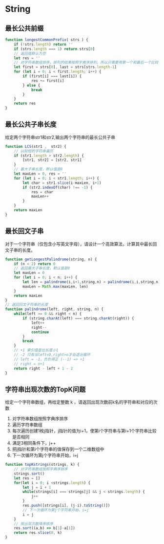# String

## 最长公共前缀
```javascript
function longestCommonPrefix( strs ) {
    if (!strs.length) return ''
    if (strs.length === 1) return strs[0]
    // 返回值默认为空
    let res = ''
    // 对字符串数组排序，排列的结果按照字典序排列，所以只需要用第一个和最后一个比较
    let first = strs[0], last = strs[strs.length-1]
    for (let i = 0; i < first.length; i++) {
        if (first[i] === last[i]) {
            res += first[i]
        } else {
            break
        }
    }
    return res
}
```

## 最长公共子串长度
给定两个字符串str1和str2,输出两个字符串的最长公共子串
```javascript
function LCS(str1 ,  str2) {
    // 以较短的字符串遍历
    if (str1.length > str2.length) {
        [str1, str2] = [str2, str1]
    }
    // 最大子串长度，默认值是0
    let maxLen = 0, res = ''
    for (let i = 0; i < str1.length; i++) {
        let char = str1.slice(i-maxLen, i+1)
        if (str2.indexOf(char) !== -1) {
            res = char
            maxLen++
        }
    }
    return maxLen
}
```

## 最长回文子串
对于一个字符串（仅包含小写英文字母），请设计一个高效算法，计算其中最长回文子串的长度。
```javascript
function getLongestPalindrome(string, n) {
    if (n < 2) return 0
    // 返回最大子串长度，默认值是0
    let maxLen = 0
    for (let i = 0; i < n; i++) {
        let len = palindrome(i,i+1,string,n) > palindrome(i,i,string,n) ? palindrome(i,i+1,string,n):palindrome(i,i,string,n)
        maxLen = Math.max(maxLen, len)
    }
    return maxLen
}
// 返回回文子符串的长度
function palindrome(left, right, string, n) {
    while(left >= 0 && right < n) {
        if (string.charAt(left) === string.charAt(right)) {
            left++
            right--
            continue
        }
        break
    }
    // +1 索引值是比长度小1
    // -2 只有当left<0,right>n才会退出循环  
    // left = -1，负负得正 (--1) => +1
    // right = n+1 
    return right - left + 1 - 2
}
```

## 字符串出现次数的TopK问题
给定一个字符串数组，再给定整数 k ，请返回出现次数前k名的字符串和对应的次数
1. 对字符串数组按照字典序排序
2. 遍历字符串数组
3. 每次遍历创建1枚j指针，j指针的值为i+1，使第i个字符串与第i+1个字符串比较是否相同
4. 满足3相同条件下，j++
5. 把j指针和第i个字符串的值保存到一个二维数组中
6. 下一次循环为第j个字符串开始，i=j
```javascript
function topKstrings(strings, k) {
    // 对字符串数组按照字典序排序
    strings.sort()
    let res = []
    for(let i = 0; i <strings.length) {
        let j = i + 1
        while(strings[i] === strings[j] && j < strings.length) {
            j++
        }
        res.push([strings[i], (j-i).toString()])
        // 下一次循环为第j个字符串开始，i=j
        i = j
    }
    // 按出现次数降序排序
    res.sort((a,b) => b[1]-a[1])
    return res.slice(0, k)
}
```